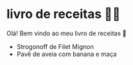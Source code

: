 # livro de receitas :woman_cook:

Olá! Bem vindo ao meu livro de receitas :wave:

- Strogonoff de Filet Mignon
- Pavê de aveia com banana e maça